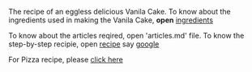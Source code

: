 The recipe of an eggless delicious Vanila Cake.
To know about the ingredients used in making the Vanila Cake, **open**       [ingredients](https://rohini1509.github.io/recipe/ingredients.md)

To know about the articles reqired, open 'articles.md' file.
To know the step-by-step recipie, open [recipe](https://rohini1509.github.io/recipe/recipe.md) 
say [google](https://www.google.com)


For Pizza recipe, please [click here](https://www.indianhealthyrecipes.com/pizza-recipe-make-pizza/)
